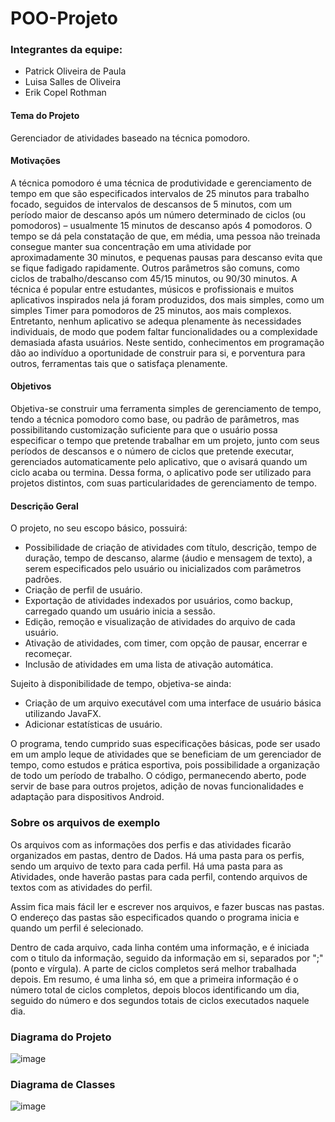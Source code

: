 # POO-Projeto


### Integrantes da equipe:

- Patrick Oliveira de Paula
- Luisa Salles de Oliveira
- Erik Copel Rothman

#### Tema do Projeto
Gerenciador de atividades baseado na técnica pomodoro.

#### Motivações
A técnica pomodoro é uma técnica de produtividade e gerenciamento de tempo em que são especificados intervalos de 25 minutos para trabalho focado, seguidos de intervalos de descansos de 5 minutos, com um período maior de descanso após um número determinado de ciclos (ou pomodoros) – usualmente 15 minutos de descanso após 4 pomodoros. O tempo se dá pela constatação de que, em média, uma pessoa não treinada consegue manter sua concentração em uma atividade por aproximadamente 30 minutos, e pequenas pausas para descanso evita que se fique fadigado rapidamente. Outros parâmetros são comuns, como ciclos de trabalho/descanso com 45/15 minutos, ou 90/30 minutos.
A técnica é popular entre estudantes, músicos e profissionais e muitos aplicativos inspirados nela já foram produzidos, dos mais simples, como um simples Timer para pomodoros de 25 minutos, aos mais complexos. Entretanto, nenhum aplicativo se adequa plenamente às necessidades individuais, de modo que podem faltar funcionalidades ou a complexidade demasiada afasta usuários. Neste sentido, conhecimentos em programação dão ao indivíduo a oportunidade de construir para si, e porventura para outros, ferramentas tais que o satisfaça plenamente.


#### Objetivos
Objetiva-se construir uma ferramenta simples de gerenciamento de tempo, tendo a técnica pomodoro como base, ou padrão de parâmetros, mas possibilitando customização suficiente para que o usuário possa especificar o tempo que pretende trabalhar em um projeto, junto com seus períodos de descansos e o número de ciclos que pretende executar, gerenciados automaticamente pelo aplicativo, que o avisará quando um ciclo acaba ou termina. Dessa forma, o aplicativo pode ser utilizado para projetos distintos, com suas particularidades de gerenciamento de tempo.

#### Descrição Geral
O projeto, no seu escopo básico, possuirá:
- Possibilidade de criação de atividades com título, descrição, tempo de duração, tempo de descanso, alarme (áudio e mensagem de texto), a serem especificados pelo usuário ou inicializados com parâmetros padrões.
- Criação de perfil de usuário.
- Exportação de atividades indexados por usuários, como backup, carregado quando um usuário inicia a sessão.
- Edição, remoção e visualização de atividades do arquivo de cada usuário.
- Ativação de atividades, com timer, com opção de pausar, encerrar e recomeçar.
- Inclusão de atividades em uma lista de ativação automática.

Sujeito à disponibilidade de tempo, objetiva-se ainda: 
- Criação de um arquivo executável com uma interface de usuário básica utilizando JavaFX.
- Adicionar estatísticas de usuário. 

O programa, tendo cumprido suas especificações básicas, pode ser usado em um amplo leque de atividades que se beneficiam de um gerenciador de tempo, como estudos e prática esportiva, pois possibilidade a organização de todo um período de trabalho. O código, permanecendo aberto, pode servir de base para outros projetos, adição de novas funcionalidades e adaptação para dispositivos Android.


### Sobre os arquivos de exemplo

Os arquivos com as informações dos perfis e das atividades ficarão organizados em pastas, dentro de Dados. Há uma pasta para os perfis, sendo um arquivo de texto para cada perfil. Há uma pasta para as Atividades, onde haverão pastas para cada perfil, contendo arquivos de textos com as atividades do perfil.

Assim fica mais fácil ler e escrever nos arquivos, e fazer buscas nas pastas. O endereço das pastas são especificados quando o programa inicia e quando um perfil é selecionado.

Dentro de cada arquivo, cada linha contém uma informação, e é iniciada com o titulo da informação, seguido da informação em si, separados por ";" (ponto e vírgula). 
A parte de ciclos completos será melhor trabalhada depois. Em resumo, é uma linha só, em que a primeira informação é o número total de ciclos completos, depois blocos identificando um dia, seguido do número e dos segundos totais de ciclos executados naquele dia.

### Diagrama do Projeto

![image](https://user-images.githubusercontent.com/46543896/60388487-c1d98a80-9a88-11e9-94a3-1413170601c9.png)

### Diagrama de Classes
![image](https://user-images.githubusercontent.com/46543896/60388478-9fe00800-9a88-11e9-99bb-e0b9ab796d78.png)


